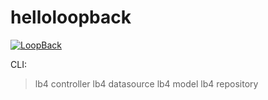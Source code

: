 # helloloopback

[![LoopBack](https://github.com/strongloop/loopback-next/raw/master/docs/site/imgs/branding/Powered-by-LoopBack-Badge-(blue)-@2x.png)](http://loopback.io/)


CLI:
>lb4 controller
>lb4 datasource
>lb4 model
>lb4 repository
